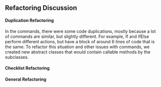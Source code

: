 ## Refactoring Discussion

#### Duplication Refactoring
In the commands, there were some code duplications, mostly because a lot of commands are similar, but slightly different. For example, If and IfElse perform different actions, but have a block of around 6 lines of code that is the same. To refactor this situation and other issues with commands, we created new abstract classes that would contain callable methods by the subclasses.

#### Checklist Refactoring


#### General Refactoring